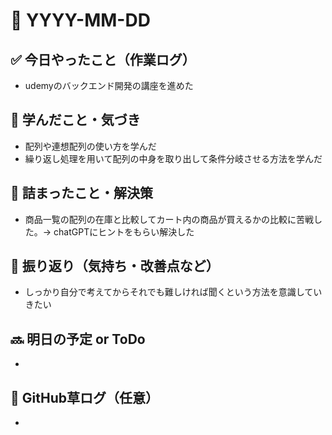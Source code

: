 # 📅 YYYY-MM-DD

## ✅ 今日やったこと（作業ログ）
- udemyのバックエンド開発の講座を進めた

## 🧠 学んだこと・気づき
- 配列や連想配列の使い方を学んだ
- 繰り返し処理を用いて配列の中身を取り出して条件分岐させる方法を学んだ

## 🧩 詰まったこと・解決策
- 商品一覧の配列の在庫と比較してカート内の商品が買えるかの比較に苦戦した。-> chatGPTにヒントをもらい解決した

## 🔁 振り返り（気持ち・改善点など）
- しっかり自分で考えてからそれでも難しければ聞くという方法を意識していきたい

## 🔜 明日の予定 or ToDo
- 

## 🌱 GitHub草ログ（任意）
- 
